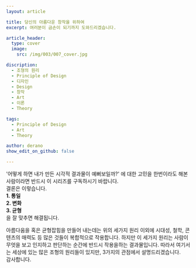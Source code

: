 ```yaml
---
layout: article

title: 당신의 아름다운 창작을 위하여
excerpt: 여러분이 금손이 되기까지 도와드리겠습니다.

article_header:
  type: cover
  image:
    src: /img/003/007_cover.jpg

discription: 
  - 조형의 원리
  - Principle of Design
  - 디자인
  - Design
  - 창작
  - Art
  - 이론
  - Theory

tags:
  - Principle of Design
  - Art 
  - Theory

author: derano
show_edit_on_github: false

---
```

'어떻게 하면 내가 만든 시각적 결과물이 예뻐보일까?' 에 대한 고민을 한번이라도 해본 사람이라면 반드시 이 시리즈를 구독하시기 바랍니다.  
결론은 이렇습니다.  
**1. 통일**  
**2. 변화**  
**3. 균형**  
을 잘 맞추면 해결됩니다.

아름다움을 혹은 균형잡힘을 만들어 내는데는 위의 세가지 원리 이외에 시대성, 철학, 콘텐츠의 매력도 등 많은 것들이 복합적으로 작용합니다.
하지만 이 세가지 원리는 사람이 무엇을 보고 인지하고 판단하는 순간에 반드시 작용을하는 결과물입니다.
따라서 여기서는 세상에 있는 많은 조형의 원리들이 있지만, 3가지의 관점에서 설명드리겠습니다.  
감사합니다.
